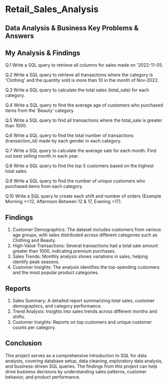 # Retail_Sales_Analysis

## Data Analysis & Business Key Problems & Answers

## My Analysis & Findings

Q.1 Write a SQL query to retrieve all columns for sales made on '2022-11-05.

Q.2 Write a SQL query to retrieve all transactions where the category is 'Clothing' and the quantity sold is more than 10 in the month of Nov-2022. 

Q.3 Write a SQL query to calculate the total sales (total_sale) for each category.

Q.4 Write a SQL query to find the average age of customers who purchased items from the 'Beauty' category.

Q.5 Write a SQL query to find all transactions where the total_sale is greater than 1000.

Q.6 Write a SQL query to find the total number of transactions (transaction_id) made by each gender in each category.

Q.7 Write a SQL query to calculate the average sale for each month. Find out best selling month in each year.

Q.8 Write a SQL query to find the top 5 customers based on the highest total sales.

Q.9 Write a SQL query to find the number of unique customers who purchased items from each category.

Q.10 Write a SQL query to create each shift and number of orders (Example Morning <=12, Afternoon Between 12 & 17, Evening >17).

## Findings
1. Customer Demographics: The dataset includes customers from various age groups, with sales distributed across different categories such as Clothing and Beauty.
2. High-Value Transactions: Several transactions had a total sale amount greater than 1000, indicating premium purchases.
3. Sales Trends: Monthly analysis shows variations in sales, helping identify peak seasons.
4. Customer Insights: The analysis identifies the top-spending customers and the most popular product categories.

## Reports
1. Sales Summary: A detailed report summarizing total sales, customer demographics, and category performance.
2. Trend Analysis: Insights into sales trends across different months and shifts.
3. Customer Insights: Reports on top customers and unique customer counts per category.

## Conclusion
This project serves as a comprehensive introduction to SQL for data analysts, covering database setup, data cleaning, exploratory data analysis, and business-driven SQL queries. The findings from this project can help drive business decisions by understanding sales patterns, customer behavior, and product performance.
